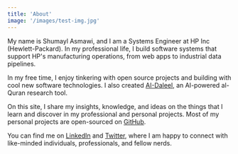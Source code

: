 ```yaml
---
title: 'About'
image: '/images/test-img.jpg'
---
```


My name is Shumayl Asmawi, and I am a Systems Engineer at HP Inc (Hewlett-Packard). In my professional life, I build software systems that support HP's manufacturing operations, from web apps to industrial data pipelines. 

In my free time, I enjoy tinkering with open source projects and building with cool new software technologies. I also created [AI-Daleel](https://ai-daleel.com/), an AI-powered al-Quran research tool.

On this site, I share my insights, knowledge, and ideas on the things that I learn and discover in my professional and personal projects. Most of my personal projects are open-sourced on [GitHub](https://github.com/mshumayl/).

You can find me on [LinkedIn](https://www.linkedin.com/in/shumayl-111/) and [Twitter](https://twitter.com/Shumayl_), where I am happy to connect with like-minded individuals, professionals, and fellow nerds.